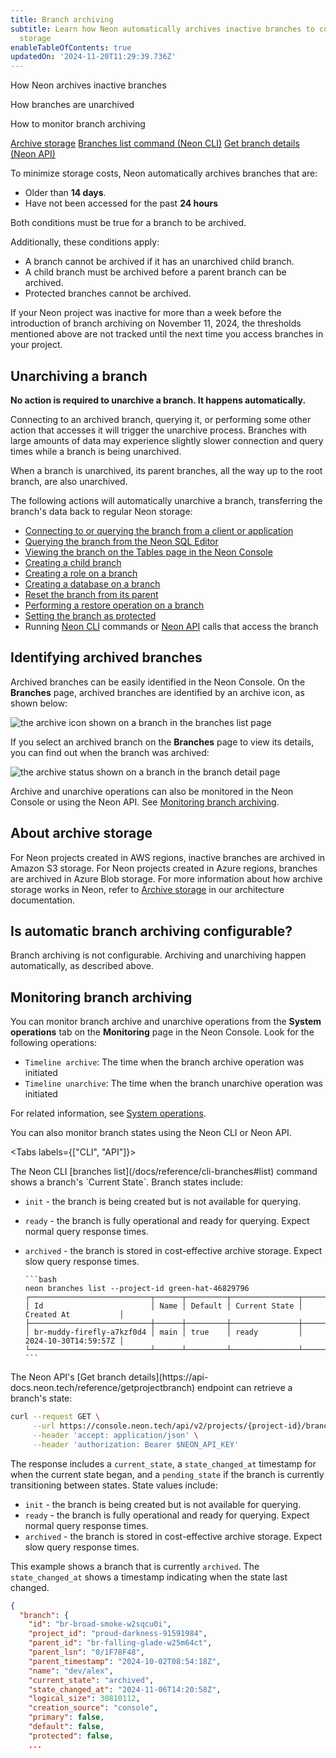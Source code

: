 ```yaml
---
title: Branch archiving
subtitle: Learn how Neon automatically archives inactive branches to cost-effective
  storage
enableTableOfContents: true
updatedOn: '2024-11-20T11:29:39.736Z'
---
```


<InfoBlock>
<DocsList title="What you will learn:">
<p>How Neon archives inactive branches</p>
<p>How branches are unarchived</p>
<p>How to monitor branch archiving</p>
</DocsList>

<DocsList title="Related docs" theme="docs">
  <a href="/docs/introduction/architecture-overview#archive-storage">Archive storage</a>
  <a href="/docs/reference/cli-branches#list">Branches list command (Neon CLI)</a>
  <a href="https://api-docs.neon.tech/reference/getprojectbranch">Get branch details (Neon API)</a>
</DocsList>

</InfoBlock>

To minimize storage costs, Neon automatically archives branches that are:

- Older than **14 days**.
- Have not been accessed for the past **24 hours**

Both conditions must be true for a branch to be archived.

Additionally, these conditions apply:

- A branch cannot be archived if it has an unarchived child branch.
- A child branch must be archived before a parent branch can be archived.
- Protected branches cannot be archived.

<Admonition type="note">
If your Neon project was inactive for more than a week before the introduction of branch archiving on November 11, 2024, the thresholds mentioned above are not tracked until the next time you access branches in your project.
</Admonition>

## Unarchiving a branch

**No action is required to unarchive a branch. It happens automatically.**

Connecting to an archived branch, querying it, or performing some other action that accesses it will trigger the unarchive process. Branches with large amounts of data may experience slightly slower connection and query times while a branch is being unarchived.

<Admonition type="note">
When a branch is unarchived, its parent branches, all the way up to the root branch, are also unarchived.
</Admonition>

The following actions will automatically unarchive a branch, transferring the branch's data back to regular Neon storage:

- [Connecting to or querying the branch from a client or application](/docs/connect/connect-from-any-app)
- [Querying the branch from the Neon SQL Editor](/docs/get-started-with-neon/query-with-neon-sql-editor)
- [Viewing the branch on the Tables page in the Neon Console](/docs/guides/tables)
- [Creating a child branch](/docs/manage/branches#create-a-branch)
- [Creating a role on a branch](/docs/manage/roles#create-a-role)
- [Creating a database on a branch](/docs/manage/databases#create-a-database)
- [Reset the branch from its parent](/docs/manage/branches#reset-a-branch-from-parent)
- [Performing a restore operation on a branch](/docs/guides/branch-restore)
- [Setting the branch as protected](/docs/guides/protected-branches)
- Running [Neon CLI](/docs/reference/neon-cli) commands or [Neon API](https://api-docs.neon.tech/reference/getting-started-with-neon-api) calls that access the branch

## Identifying archived branches

Archived branches can be easily identified in the Neon Console. On the **Branches** page, archived branches are identified by an archive icon, as shown below:

![the archive icon shown on a branch in the branches list page](/docs/guides/archived_branch_icon.png)

If you select an archived branch on the **Branches** page to view its details, you can find out when the branch was archived:

![the archive status shown on a branch in the branch detail page](/docs/guides/archived_branch_details.png)

Archive and unarchive operations can also be monitored in the Neon Console or using the Neon API. See [Monitoring branch archiving](#monitoring-branch-archiving).

## About archive storage

For Neon projects created in AWS regions, inactive branches are archived in Amazon S3 storage. For Neon projects created in Azure regions, branches are archived in Azure Blob storage. For more information about how archive storage works in Neon, refer to [Archive storage](/docs/introduction/architecture-overview#archive-storage) in our architecture documentation.

## Is automatic branch archiving configurable?

Branch archiving is not configurable. Archiving and unarchiving happen automatically, as described above.

## Monitoring branch archiving

You can monitor branch archive and unarchive operations from the **System operations** tab on the **Monitoring** page in the Neon Console. Look for the following operations:

- `Timeline archive`: The time when the branch archive operation was initiated
- `Timeline unarchive`: The time when the branch unarchive operation was initiated

For related information, see [System operations](/docs/manage/operations).

You can also monitor branch states using the Neon CLI or Neon API.

<Tabs labels={["CLI", "API"]}>

<TabItem>
The Neon CLI [branches list](/docs/reference/cli-branches#list) command shows a branch's `Current State`. Branch states include:

- `init` - the branch is being created but is not available for querying.
- `ready` - the branch is fully operational and ready for querying. Expect normal query response times.
- `archived` - the branch is stored in cost-effective archive storage. Expect slow query response times.

      ```bash
      neon branches list --project-id green-hat-46829796
      ┌───────────────────────────┬──────┬─────────┬───────────────┬──────────────────────┐
      │ Id                        │ Name │ Default │ Current State │ Created At           │
      ├───────────────────────────┼──────┼─────────┼───────────────┼──────────────────────┤
      │ br-muddy-firefly-a7kzf0d4 │ main │ true    │ ready         │ 2024-10-30T14:59:57Z │
      └───────────────────────────┴──────┴─────────┴───────────────┴──────────────────────┘
      ```

</TabItem>

<TabItem>
The Neon API's [Get branch details](https://api-docs.neon.tech/reference/getprojectbranch) endpoint can retrieve a branch's state:

```bash
curl --request GET \
     --url https://console.neon.tech/api/v2/projects/{project-id}/branches/{branch_id} \
     --header 'accept: application/json' \
     --header 'authorization: Bearer $NEON_API_KEY'
```

The response includes a `current_state`, a `state_changed_at` timestamp for when the current state began, and a `pending_state` if the branch is currently transitioning between states. State values include:

- `init` - the branch is being created but is not available for querying.
- `ready` - the branch is fully operational and ready for querying. Expect normal query response times.
- `archived` - the branch is stored in cost-effective archive storage. Expect slow query response times.

This example shows a branch that is currently `archived`. The `state_changed_at` shows a timestamp indicating when the state last changed.

```json {6}
{
  "branch": {
    "id": "br-broad-smoke-w2sqcu0i",
    "project_id": "proud-darkness-91591984",
    "parent_id": "br-falling-glade-w25m64ct",
    "parent_lsn": "0/1F78F48",
    "parent_timestamp": "2024-10-02T08:54:18Z",
    "name": "dev/alex",
    "current_state": "archived",
    "state_changed_at": "2024-11-06T14:20:58Z",
    "logical_size": 30810112,
    "creation_source": "console",
    "primary": false,
    "default": false,
    "protected": false,
    ...
```

</TabItem>

</Tabs>

<NeedHelp/>
